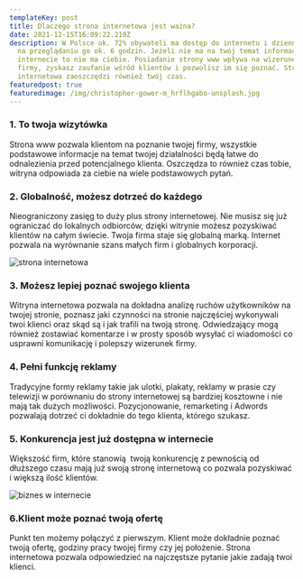 ```yaml
---
templateKey: post
title: Dlaczego strona internetowa jest ważna?
date: 2021-12-15T16:09:22.210Z
description: W Polsce ok. 72% obywateli ma dostęp do internetu i dziennie spędza
  na przeglądaniu go ok. 6 godzin. Jeżeli nie ma na twój temat informacji w
  internecie to nie ma ciebie. Posiadanie strony www wpływa na wizerunek twojej
  firmy, zyskasz zaufanie wśród klientów i pozwolisz im się poznać. Strona
  internetowa zaoszczędzi również twój czas.
featuredpost: true
featuredimage: /img/christopher-gower-m_hrflhgabo-unsplash.jpg
---
```

### 1. To twoja wizytówka

Strona www pozwala klientom na poznanie twojej firmy, wszystkie podstawowe informacje na temat twojej działalności będą łatwe do odnalezienia przed potencjalnego klienta. Oszczędza to również czas tobie, witryna odpowiada za ciebie na wiele podstawowych pytań.

### 2. Globalność, możesz dotrzeć do każdego

Nieograniczony zasięg to duży plus strony internetowej. Nie musisz się już ograniczać do lokalnych odbiorców, dzięki witrynie możesz pozyskiwać klientów na całym świecie. Twoja firma staje się globalną marką. Internet pozwala na wyrównanie szans małych firm i globalnych korporacji.

![strona internetowa](/img/christina-wocintechchat-com-r_w_9d-53lw-unsplash.jpg "strona internetowa")

### 3. Możesz lepiej poznać swojego klienta

Witryna internetowa pozwala na dokładna analizę ruchów użytkowników na twojej stronie, poznasz jaki czynności na stronie najczęściej wykonywali twoi klienci oraz skąd są i jak trafili na twoją stronę. Odwiedzający mogą również zostawiać komentarze i w prosty sposób wysyłać ci wiadomości co usprawni komunikację i polepszy wizerunek firmy.

### 4. Pełni funkcję reklamy

Tradycyjne formy reklamy takie jak ulotki, plakaty, reklamy w prasie czy telewizji w porównaniu do strony internetowej są bardziej kosztowne i nie mają tak dużych możliwości. Pozycjonowanie, remarketing i Adwords pozwalają dotrzeć ci dokładnie do tego klienta, którego szukasz.

### 5. Konkurencja jest już dostępna w internecie

Większość firm, które stanowią  twoją konkurencję z pewnością od dłuższego czasu mają już swoją stronę internetową co pozwala pozyskiwać i większą ilość klientów.

![biznes w internecie](/img/pasted-image-0.png "biznes w internecie")

### 6.Klient może poznać twoją ofertę

Punkt ten możemy połączyć z pierwszym. Klient może dokładnie poznać twoją ofertę, godziny pracy twojej firmy czy jej położenie. Strona internetowa pozwala odpowiedzieć na najczęstsze pytanie jakie zadają twoi klienci.